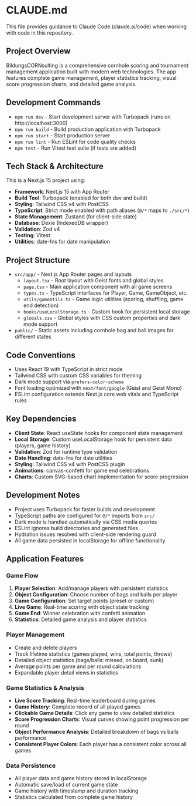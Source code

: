
# CLAUDE.md

This file provides guidance to Claude Code (claude.ai/code) when working with code in this repository.

## Project Overview

BildungsCORNsulting is a comprehensive cornhole scoring and tournament management application built with modern web technologies. The app features complete game management, player statistics tracking, visual score progression charts, and detailed game analysis.

## Development Commands

- `npm run dev` - Start development server with Turbopack (runs on http://localhost:3000)
- `npm run build` - Build production application with Turbopack
- `npm run start` - Start production server
- `npm run lint` - Run ESLint for code quality checks
- `npm test` - Run Vitest test suite (if tests are added)

## Tech Stack & Architecture

This is a Next.js 15 project using:

- **Framework**: Next.js 15 with App Router
- **Build Tool**: Turbopack (enabled for both dev and build)
- **Styling**: Tailwind CSS v4 with PostCSS
- **TypeScript**: Strict mode enabled with path aliases (`@/*` maps to `./src/*`)
- **State Management**: Zustand (for client-side state)
- **Database**: Dexie (IndexedDB wrapper)
- **Validation**: Zod v4
- **Testing**: Vitest
- **Utilities**: date-fns for date manipulation

## Project Structure

- `src/app/` - Next.js App Router pages and layouts
  - `layout.tsx` - Root layout with Geist fonts and global styles
  - `page.tsx` - Main application component with all game screens
  - `types.ts` - TypeScript interfaces for Player, Game, GameObject, etc.
  - `utils/gameUtils.ts` - Game logic utilities (scoring, shuffling, game end detection)
  - `hooks/useLocalStorage.ts` - Custom hook for persistent local storage
  - `globals.css` - Global styles with CSS custom properties and dark mode support
- `public/` - Static assets including cornhole bag and ball images for different states

## Code Conventions

- Uses React 19 with TypeScript in strict mode
- Tailwind CSS with custom CSS variables for theming
- Dark mode support via `prefers-color-scheme`
- Font loading optimized with `next/font/google` (Geist and Geist Mono)
- ESLint configuration extends Next.js core web vitals and TypeScript rules

## Key Dependencies

- **Client State**: React useState hooks for component state management
- **Local Storage**: Custom useLocalStorage hook for persistent data (players, game history)
- **Validation**: Zod for runtime type validation
- **Date Handling**: date-fns for date utilities
- **Styling**: Tailwind CSS v4 with PostCSS plugin
- **Animations**: canvas-confetti for game end celebrations
- **Charts**: Custom SVG-based chart implementation for score progression

## Development Notes

- Project uses Turbopack for faster builds and development
- TypeScript paths are configured for `@/*` imports from `src/`
- Dark mode is handled automatically via CSS media queries
- ESLint ignores build directories and generated files
- Hydration issues resolved with client-side rendering guard
- All game data persisted in localStorage for offline functionality

## Application Features

### Game Flow
1. **Player Selection**: Add/manage players with persistent statistics
2. **Object Configuration**: Choose number of bags and balls per player
3. **Game Configuration**: Set target points (preset or custom)
4. **Live Game**: Real-time scoring with object state tracking
5. **Game End**: Winner celebration with confetti animation
6. **Statistics**: Detailed game analysis and player statistics

### Player Management
- Create and delete players
- Track lifetime statistics (games played, wins, total points, throws)
- Detailed object statistics (bags/balls: missed, on board, sunk)
- Average points per game and per round calculations
- Expandable player detail views in statistics

### Game Statistics & Analysis
- **Live Score Tracking**: Real-time leaderboard during games
- **Game History**: Complete record of all played games
- **Clickable Game Details**: Click any game to view detailed statistics
- **Score Progression Charts**: Visual curves showing point progression per round
- **Object Performance Analysis**: Detailed breakdown of bags vs balls performance
- **Consistent Player Colors**: Each player has a consistent color across all games

### Data Persistence
- All player data and game history stored in localStorage
- Automatic save/load of current game state
- Game history with timestamp and duration tracking
- Statistics calculated from complete game history